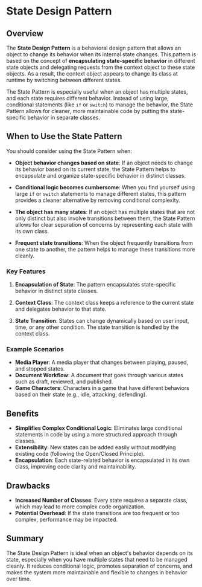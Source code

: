 # State Design Pattern

## Overview

The **State Design Pattern** is a behavioral design pattern that allows an object to change its behavior when its internal state changes. This pattern is based on the concept of **encapsulating state-specific behavior** in different state objects and delegating requests from the context object to these state objects. As a result, the context object appears to change its class at runtime by switching between different states.

The State Pattern is especially useful when an object has multiple states, and each state requires different behavior. Instead of using large, conditional statements (like `if` or `switch`) to manage the behavior, the State Pattern allows for cleaner, more maintainable code by putting the state-specific behavior in separate classes.

## When to Use the State Pattern

You should consider using the State Pattern when:

- **Object behavior changes based on state**: If an object needs to change its behavior based on its current state, the State Pattern helps to encapsulate and organize state-specific behavior in distinct classes.

- **Conditional logic becomes cumbersome**: When you find yourself using large `if` or `switch` statements to manage different states, this pattern provides a cleaner alternative by removing conditional complexity.

- **The object has many states**: If an object has multiple states that are not only distinct but also involve transitions between them, the State Pattern allows for clear separation of concerns by representing each state with its own class.

- **Frequent state transitions**: When the object frequently transitions from one state to another, the pattern helps to manage these transitions more cleanly.

### Key Features

1. **Encapsulation of State**: The pattern encapsulates state-specific behavior in distinct state classes.

2. **Context Class**: The context class keeps a reference to the current state and delegates behavior to that state.

3. **State Transition**: States can change dynamically based on user input, time, or any other condition. The state transition is handled by the context class.

### Example Scenarios

- **Media Player**: A media player that changes between playing, paused, and stopped states.
- **Document Workflow**: A document that goes through various states such as draft, reviewed, and published.
- **Game Characters**: Characters in a game that have different behaviors based on their state (e.g., idle, attacking, defending).

## Benefits

- **Simplifies Complex Conditional Logic**: Eliminates large conditional statements in code by using a more structured approach through classes.
- **Extensibility**: New states can be added easily without modifying existing code (following the Open/Closed Principle).
- **Encapsulation**: Each state-related behavior is encapsulated in its own class, improving code clarity and maintainability.

## Drawbacks

- **Increased Number of Classes**: Every state requires a separate class, which may lead to more complex code organization.
- **Potential Overhead**: If the state transitions are too frequent or too complex, performance may be impacted.

## Summary

The State Design Pattern is ideal when an object's behavior depends on its state, especially when you have multiple states that need to be managed cleanly. It reduces conditional logic, promotes separation of concerns, and makes the system more maintainable and flexible to changes in behavior over time.
